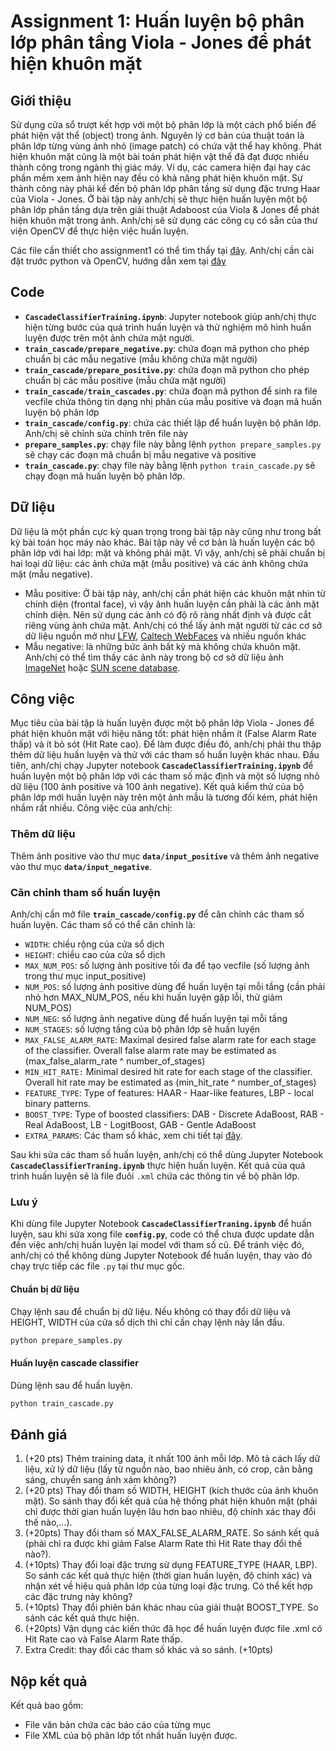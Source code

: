 # Assignment 1: Huấn luyện bộ phân lớp phân tầng Viola - Jones để phát hiện khuôn mặt

## Giới thiệu
Sử dụng cửa sổ trượt kết hợp với một bộ phân lớp là một cách phổ biến để phát hiện vật thể (object)  trong ảnh. Nguyên lý cơ bản của thuật toán là phân lớp từng vùng ảnh nhỏ (image patch) có chứa vật thể hay không. Phát hiện khuôn mặt cũng là một bài toán phát hiện vật thể đã đạt được nhiều thành công trong ngành thị giác máy. Ví dụ, các camera hiện đại hay các phần mềm xem ảnh hiện nay đều có khả năng phát hiện khuôn mặt. Sự thành công này phải kể đến bộ phân lớp phân tầng sử dụng đặc trưng Haar của Viola - Jones.
Ở bài tập này anh/chị sẽ thực hiện huấn luyện một bộ phân lớp phân tầng dựa trên giải thuật Adaboost của Viola & Jones để phát hiện khuôn mặt trong ảnh. Anh/chị sẽ sử dụng các công cụ có sẵn của thư viện OpenCV để thực hiện việc huấn luyện.

Các file cần thiết cho assignment1 có thể tìm thấy tại [đây](https://github.com/kienvu58/mlcv/tree/master/assignment1). Anh/chị cần cài đặt  trước python và OpenCV, hướng dẫn xem tại [đây](https://github.com/kienvu58/mlcv/blob/master/README.md)

## Code
- **`CascadeClassifierTraining.ipynb`**: Jupyter notebook giúp anh/chị thực hiện từng bước của quá trình huấn luyện và thử nghiệm mô hình huấn luyện được trên một ảnh chứa mặt người.
- **`train_cascade/prepare_negative.py`**: chứa đoạn mã python cho phép chuẩn bị các mẫu negative (mẫu không chứa mặt người)
- **`train_cascade/prepare_positive.py`**: chứa đoạn mã python cho phép chuẩn bị các mẫu positive (mẫu chứa mặt người)
- **`train_cascade/train_cascades.py`**: chứa đoạn mã python để sinh ra file vecfile chứa thông tin dạng nhị phân của mẫu positive và đoạn mã huấn luyện bộ phân lớp
- **`train_cascade/config.py`**: chứa các thiết lập để huấn luyện bộ phân lớp. Anh/chị sẽ chỉnh sửa chính trên file này
- **`prepare_samples.py`**: chạy file này bằng lệnh `python prepare_samples.py` sẽ chạy các đoạn mã chuẩn bị mẫu negative và positive
- **`train_cascade.py`**: chạy file này bằng lệnh `python train_cascade.py` sẽ chạy đoạn mã huấn luyện bộ phân lớp.

## Dữ liệu
Dữ liệu là một phần cực kỳ quan trọng trong bài tập này cũng như trong bất kỳ bài toán học máy nào khác. Bài tập này về cơ bản là huấn luyện các bộ phân lớp với hai lớp: mặt và không phải mặt. Vì vậy, anh/chị sẽ phải chuẩn bị hai loại dữ liệu: các ảnh chứa mặt (mẫu positive) và các ảnh không chứa mặt (mẫu negative).

- Mẫu positive: Ở bài tập này, anh/chị cần phát hiện các khuôn mặt nhìn từ chính diện (frontal face), vì vậy ảnh huấn luyện cần phải là các ảnh mặt chính diện. Nên sử dụng các ảnh có độ rõ ràng nhất định và được cắt riêng vùng ảnh chứa mặt. Anh/chị có thể lấy ảnh mặt người từ các cơ sở dữ liệu nguồn mở như [LFW](http://vis-www.cs.umass.edu/lfw/), [Caltech WebFaces](http://www.vision.caltech.edu/Image_Datasets/Caltech_10K_WebFaces/) và nhiều nguồn khác
- Mẫu negative: là những bức ảnh bất kỳ mà không chứa khuôn mặt. Anh/chị có thể tìm thấy các ảnh này trong bộ cơ sở dữ liệu ảnh [ImageNet](http://www.image-net.org/) hoặc [SUN scene database](http://groups.csail.mit.edu/vision/SUN/).

## Công việc
Mục tiêu của bài tập là huấn luyện được một bộ phân lớp Viola - Jones để phát hiện khuôn mặt với hiệu năng tốt: phát hiện nhầm ít (False Alarm Rate thấp) và ít bỏ sót (Hit Rate cao). Để làm được điều đó, anh/chị phải thu thập thêm dữ liệu huấn luyện và thử với các tham số huấn luyện khác nhau. Đầu tiên, anh/chị chạy Jupyter notebook **`CascadeClassifierTraining.ipynb`** để huấn luyện một bộ phân lớp với các tham số mặc định và một số lượng nhỏ dữ liệu (100 ảnh positive và 100 ảnh negative). Kết quả kiểm thử của bộ phân lớp mới huấn luyện này trên một ảnh mẫu là tương đối kém, phát hiện nhầm rất nhiều. Công việc của anh/chị:

### Thêm dữ liệu
Thêm ảnh positive vào thư mục **`data/input_positive`** và thêm ảnh negative vào thư mục **`data/input_negative`**.

### Căn chỉnh tham số huấn luyện
 Anh/chị cần mở file **`train_cascade/config.py`** để căn chỉnh các tham số huấn luyện. Các tham số có thể căn chỉnh là:
 
- `WIDTH`: chiều rộng của cửa sổ dịch
- `HEIGHT`: chiều cao của cửa sổ dịch
- `MAX_NUM_POS`: số lượng ảnh positive tối đa để tạo vecfile (số lượng ảnh trong thư mục input_positive)
- `NUM_POS`: số lượng ảnh positive dùng để huấn luyện tại mỗi tầng (cần phải nhỏ hơn MAX_NUM_POS, nếu khi huấn luyện gặp lỗi, thử giảm NUM_POS)
- `NUM_NEG`: số lượng ảnh negative dùng để huấn luyện tại mỗi tầng
- `NUM_STAGES`: số lượng tầng của bộ phân lớp sẽ huấn luyện
- `MAX_FALSE_ALARM_RATE`: Maximal desired false alarm rate for each stage of the classifier. Overall false alarm rate may be estimated as (max_false_alarm_rate ^ number_of_stages)
- `MIN_HIT_RATE:` Minimal desired hit rate for each stage of the classifier. Overall hit rate may be estimated as (min_hit_rate ^ number_of_stages)
- `FEATURE_TYPE`: Type of features: HAAR - Haar-like features, LBP - local binary patterns.
- `BOOST_TYPE`: Type of boosted classifiers: DAB - Discrete AdaBoost, RAB - Real AdaBoost, LB - LogitBoost, GAB - Gentle AdaBoost
- `EXTRA_PARAMS`: Các tham số khác, xem chi tiết tại [đây](http://docs.opencv.org/trunk/dc/d88/tutorial_traincascade.html).

Sau khi sửa các tham số huấn luyện, anh/chị có thể dùng Jupyter Notebook **`CascadeClassifierTraning.ipynb`** thực hiện huấn luyện.
Kết quả của quá trình huấn luyện sẽ là file đuôi `.xml` chứa các thông tin về bộ phân lớp.
### Lưu ý
Khi dùng file Jupyter Notebook **`CascadeClassifierTraning.ipynb`** để huấn luyện, sau khi sửa xong file **`config.py`**, code có thể chưa được update dẫn đến việc anh/chị huấn luyện lại model với tham số cũ. Để tránh việc đó, anh/chị có thể không dùng Jupyter Notebook để huấn luyện, thay vào đó chạy trực tiếp các file `.py` tại thư mục gốc.
#### Chuẩn bị dữ liệu
Chạy lệnh sau để chuẩn bị dữ liệu. Nếu không có thay đổi dữ liệu và HEIGHT, WIDTH của cửa sổ dịch thì chỉ cần chạy lệnh này lần đầu.
```bash
python prepare_samples.py
```
#### Huấn luyện cascade classifier
Dùng lệnh sau để huấn luyện.
```bash
python train_cascade.py
```

## Đánh giá
1. (+20 pts) Thêm training data, ít nhất 100 ảnh mỗi lớp. Mô tả cách lấy dữ liệu, xử lý dữ liệu (lấy từ nguồn nào, bao nhiêu ảnh, có crop, cân bằng sáng, chuyển sang ảnh xám không?)
2. (+20 pts) Thay đổi tham số WIDTH, HEIGHT (kích thước của ảnh khuôn mặt). So sánh thay đổi kết quả của hệ thống phát hiện khuôn mặt (phải chỉ được thời gian huấn luyện lâu hơn bao nhiêu, độ chính xác thay đổi thế nào,...).
3. (+20pts) Thay đổi tham số MAX_FALSE_ALARM_RATE. So sánh kết quả (phải chỉ ra được khi giảm False Alarm Rate thì Hit Rate thay đổi thế nào?).
4. (+10pts) Thay đổi loại đặc trưng sử dụng FEATURE_TYPE (HAAR, LBP). So sánh các kết quả thực hiện (thời gian huấn luyện, độ chính xác) và nhận xét về hiệu quả phân lớp của từng loại đặc trưng. Có thể kết hợp các đặc trưng này không? 
5. (+10pts) Thay đổi phiên bản khác nhau của giải thuật BOOST_TYPE. So sánh các kết quả thực hiện.
6. (+20pts) Vận dụng các kiến thức đã học để huấn luyện được file .xml có Hit Rate cao và False Alarm Rate thấp.
7. Extra Credit: thay đổi các tham số khác và so sánh. (+10pts)

## Nộp kết quả
Kết quả bao gồm: 

- File văn bản chứa các báo cáo của từng mục
- File XML của bộ phân lớp tốt nhất huấn luyện được.
